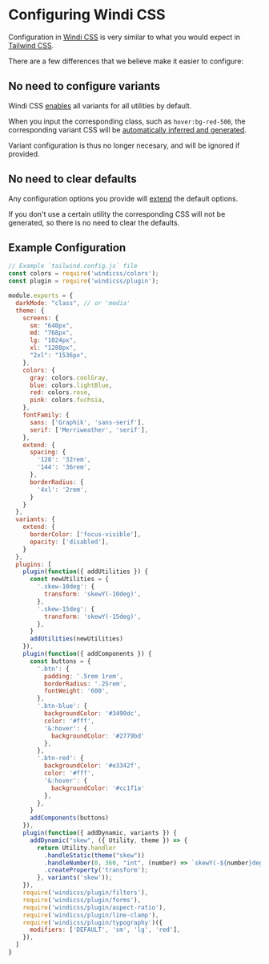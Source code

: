 [windi css]: https://github.com/windicss/windicss
[tailwind css]: https://tailwindcss.com/docs
[extend]: https://tailwindcss.com/docs/theme#extending-the-default-theme
[auto]: /guide/features.html#🤖-auto-inferred-variables-and-variants

# Configuring Windi CSS

Configuration in [Windi CSS] is very similar to what you would expect in [Tailwind CSS].

There are a few differences that we believe make it easier to configure:

## No need to configure variants

Windi CSS [enables][auto] all variants for all utilities by default.

When you input the corresponding class, such as `hover:bg-red-500`, the corresponding variant CSS will be [automatically inferred and generated][auto].

Variant configuration is thus no longer necesary, and will be ignored if provided.

## No need to clear defaults

Any configuration options you provide will [extend] the default options.

If you don't use a certain utility the corresponding CSS will not be generated, so there is no need to clear the defaults.

## Example Configuration

```js
// Example `tailwind.config.js` file
const colors = require('windicss/colors');
const plugin = require('windicss/plugin');

module.exports = {
  darkMode: "class", // or 'media'
  theme: {
    screens: {
      sm: "640px",
      md: "768px",
      lg: "1024px",
      xl: "1280px",
      "2xl": "1536px",
    },
    colors: {
      gray: colors.coolGray,
      blue: colors.lightBlue,
      red: colors.rose,
      pink: colors.fuchsia,
    },
    fontFamily: {
      sans: ['Graphik', 'sans-serif'],
      serif: ['Merriweather', 'serif'],
    },
    extend: {
      spacing: {
        '128': '32rem',
        '144': '36rem',
      },
      borderRadius: {
        '4xl': '2rem',
      }
    }
  },
  variants: {
    extend: {
      borderColor: ['focus-visible'],
      opacity: ['disabled'],
    }
  },
  plugins: [
    plugin(function({ addUtilities }) {
      const newUtilities = {
        '.skew-10deg': {
          transform: 'skewY(-10deg)',
        },
        '.skew-15deg': {
          transform: 'skewY(-15deg)',
        },
      }
      addUtilities(newUtilities)
    }),
    plugin(function({ addComponents }) {
      const buttons = {
        '.btn': {
          padding: '.5rem 1rem',
          borderRadius: '.25rem',
          fontWeight: '600',
        },
        '.btn-blue': {
          backgroundColor: '#3490dc',
          color: '#fff',
          '&:hover': {
            backgroundColor: '#2779bd'
          },
        },
        '.btn-red': {
          backgroundColor: '#e3342f',
          color: '#fff',
          '&:hover': {
            backgroundColor: '#cc1f1a'
          },
        },
      }
      addComponents(buttons)
    }),
    plugin(function({ addDynamic, variants }) {
      addDynamic("skew", ({ Utility, theme }) => {
        return Utility.handler
          .handleStatic(theme("skew"))
          .handleNumber(0, 360, "int", (number) => `skewY(-${number}deg)`)
          .createProperty('transform');
        }, variants('skew'));
    }),
    require('windicss/plugin/filters'),
    require('windicss/plugin/forms'),
    require('windicss/plugin/aspect-ratio'),
    require('windicss/plugin/line-clamp'),
    require('windicss/plugin/typography')({
      modifiers: ['DEFAULT', 'sm', 'lg', 'red'],
    }),
  ]
}
```
